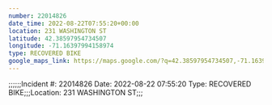 ```yaml
---
number: 22014826
date_time: 2022-08-22T07:55:20+00:00
location: 231 WASHINGTON ST
latitude: 42.38597954734507
longitude: -71.16397994158974
type: RECOVERED BIKE
google_maps_link: https://maps.google.com/?q=42.38597954734507,-71.16397994158974
---
```


;;;;;;Incident #: 22014826   Date: 2022-08-22 07:55:20   Type: RECOVERED BIKE;;;Location: 231 WASHINGTON ST;;;
